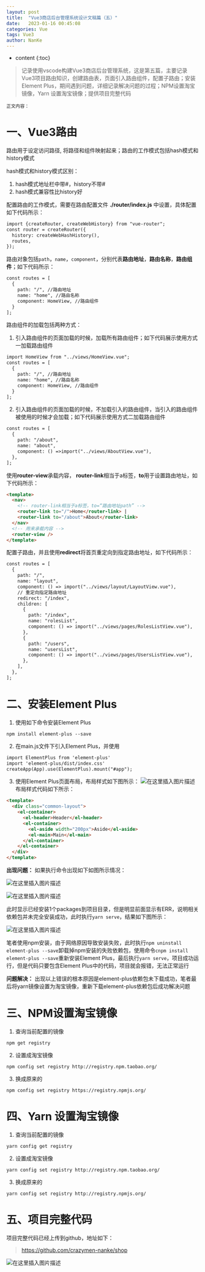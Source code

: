 ```yaml
---
layout: post
title:  "Vue3商店后台管理系统设计文稿篇（五）"
date:   2023-01-16 00:45:08
categories: Vue
tags: Vue3 
author: NanKe
---
```


* content
{:toc}
> 记录使用vscode构建Vue3商店后台管理系统，这是第五篇，主要记录Vue3项目路由知识，创建路由表，页面引入路由组件，配置子路由；安装Element Plus，期间遇到问题，详细记录解决问题的过程；NPM设置淘宝镜像，Yarn 设置淘宝镜像；提供项目完整代码



`正文内容：`

# 一、Vue3路由
路由用于设定访问路径, 将路径和组件映射起来；路由的工作模式包括hash模式和history模式

hash模式和history模式区别：

1. hash模式地址栏中带#，history不带#
2. hash模式兼容性比history好

配置路由的工作模式，需要在路由配置文件 **./router/index.js** 中设置，具体配置如下代码所示：
```html
import {createRouter, createWebHistory} from "vue-router";
const router = createRouter({
  history: createWebHashHistory(),
  routes,
});
```
路由对象包括`path`，`name`，`component`，分别代表**路由地址**，**路由名称**，**路由组件**；如下代码所示：
```html
const routes = [
  {
    path: "/", //路由地址
    name: "home", //路由名称
    component: HomeView, //路由组件
  }
];
```
路由组件的加载包括两种方式：
1. 引入路由组件的页面加载的时候，加载所有路由组件；如下代码展示使用方式一加载路由组件
```html
import HomeView from "../views/HomeView.vue";
const routes = [
  {
    path: "/", //路由地址
    name: "home", //路由名称
    component: HomeView, //路由组件
  }
];
```
2. 引入路由组件的页面加载的时候，不加载引入的路由组件，当引入的路由组件被使用的时候才会加载；如下代码展示使用方式二加载路由组件
```html
const routes = [
  {
    path: "/about",
    name: "about",
    component: () =>import("../views/AboutView.vue"),
  },
];
```
使用**router-view**承载内容， **router-link**相当于a标签，**to**用于设置路由地址，如下代码所示：
```html
<template>
  <nav>
    <!-- router-link相当于a标签，to=“路由地址path” -->
    <router-link to="/">Home</router-link> |
    <router-link to="/about">About</router-link>
  </nav>
  <!-- 用来承载内容 -->
  <router-view />
</template>
```
配置子路由，并且使用**redirect**将首页重定向到指定路由地址，如下代码所示：
```html
const routes = [
  {
    path: "/",
    name: "layout",
    component: () => import("../views/layout/LayoutView.vue"),
    // 重定向指定路由地址
    redirect: "/index",
    children: [
      {
        path: "/index",
        name: "rolesList",
        component: () => import("../views/pages/RolesListView.vue"),
      },
      {
        path: "/users",
        name: "usersList",
        component: () => import("../views/pages/UsersListView.vue"),
      },
    ],
  },
];
```
# 二、安装Element Plus
1. 使用如下命令安装Element Plus

  `npm install element-plus --save`

2. 在main.js文件下引入Element Plus，并使用
```html
import ElementPlus from 'element-plus'
import 'element-plus/dist/index.css'
createApp(App).use(ElementPlus).mount("#app");
```
3. 使用Element Plus页面布局，布局样式如下图所示：
 ![在这里插入图片描述](https://raw.githubusercontent.com/crazymen-nanke/image/master/note/202303181514019.png)
    布局样式代码如下所示：
```html
<template>
  <div class="common-layout">
    <el-container>
      <el-header>Header</el-header>
      <el-container>
        <el-aside width="200px">Aside</el-aside>
        <el-main>Main</el-main>
      </el-container>
    </el-container>
  </div>
</template>
```
**出现问题：**
如果执行命令出现如下如图所示情况：

![在这里插入图片描述](https://raw.githubusercontent.com/crazymen-nanke/image/master/note/202303181514982.png)

![在这里插入图片描述](https://raw.githubusercontent.com/crazymen-nanke/image/master/note/202303181514062.png)

此时显示已经安装1个packages到项目目录，但是明显前面显示有ERR，说明相关依赖包并未完全安装成功，此时执行`yarn serve`，结果如下图所示：

![在这里插入图片描述](https://raw.githubusercontent.com/crazymen-nanke/image/master/note/202303181514103.png)

笔者使用npm安装，由于网络原因导致安装失败，此时执行`npm uninstall element-plus --save`卸载掉npm安装的失败依赖包，使用命令`cnpm install element-plus --save`重新安装Element Plus，最后执行`yarn serve`，项目成功运行，但是代码只要包含Element Plus中的代码，项目就会报错，无法正常运行

**问题解决：** 出现以上错误的根本原因是element-plus依赖包未下载成功，笔者最后将yarn镜像设置为淘宝镜像，重新下载element-plus依赖包后成功解决问题

# 三、NPM设置淘宝镜像
1. 查询当前配置的镜像

  `npm get registry`

2. 设置成淘宝镜像

  `npm config set registry http://registry.npm.taobao.org/`

3. 换成原来的

  `npm config set registry https://registry.npmjs.org/`
# 四、Yarn 设置淘宝镜像
1. 查询当前配置的镜像

  `yarn config get registry`

2. 设置成淘宝镜像

  `yarn config set registry http://registry.npm.taobao.org/`

3. 换成原来的

  `yarn config set registry http://registry.npmjs.org/`
# 五、项目完整代码
项目完整代码已经上传到github，地址如下：
>https://github.com/crazymen-nanke/shop

![在这里插入图片描述](https://raw.githubusercontent.com/crazymen-nanke/image/master/note/202303181514935.png)

